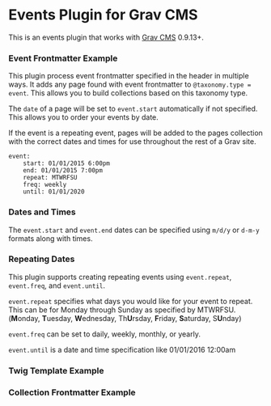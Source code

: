 # Events Plugin for Grav CMS

This is an events plugin that works with [Grav CMS](http://getgrav.org)  0.9.13+.

### Event Frontmatter Example

This plugin process event frontmatter specified in the header in multiple ways. It adds any page found with event frontmatter to `@taxonomy.type = event`. This allows you to build collections based on this taxonomy type.

The `date` of a page will be set to `event.start` automatically if not specified. This allows you to order your events by date.

If the event is a repeating event, pages will be added to the pages collection with the correct dates and times for use throughout the rest of a Grav site. 

```
event:
    start: 01/01/2015 6:00pm
    end: 01/01/2015 7:00pm
    repeat: MTWRFSU
    freq: weekly
    until: 01/01/2020
```

### Dates and Times

The `event.start` and `event.end` dates can be specified using `m/d/y` or `d-m-y` formats along with times.

### Repeating Dates

This plugin supports creating repeating events using `event.repeat`, `event.freq`, and `event.until`. 

`event.repeat` specifies what days you would like for your event to repeat. This can be for Monday through Sunday as specified by MTWRFSU. (**M**onday, **T**uesday, **W**ednesday, Th**U**rsday, **F**riday, **S**aturday, S**U**nday)

`event.freq` can be set to daily, weekly, monthly, or yearly.

`event.until` is a date and time specification like 01/01/2016 12:00am

### Twig Template Example


### Collection Frontmatter Example


